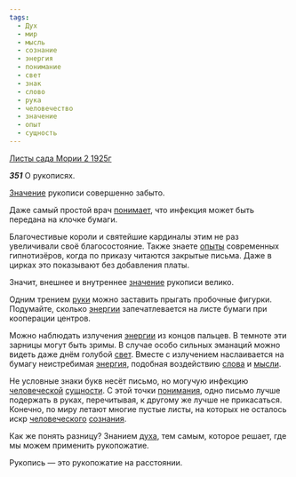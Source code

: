 ```yaml
---
tags:
  - Дух
  - мир
  - мысль
  - сознание
  - энергия
  - понимание
  - свет
  - знак
  - слово
  - рука
  - человечество
  - значение
  - опыт
  - сущность
---
```


[Листы сада Мории 2 1925г](/agni/1925)

___351___
О рукописях.   

[Значение](/tag/#[значение](/tag/#значение)) рукописи совершенно забыто.   

Даже самый простой врач [понимает](/tag/#понимание), что инфекция может быть передана на клочке бумаги.   

Благочестивые короли и святейшие кардиналы этим не раз увеличивали своё благосостояние. Также знаете [опыты](/tag/#опыт) современных гипнотизёров, когда по приказу читаются закрытые письма. Даже в цирках это показывают без добавления платы.   

Значит, внешнее и внутреннее [значение](/tag/#значение) рукописи велико.   

Одним трением [руки](/tag/#[рука](/tag/#рука)) можно заставить прыгать пробочные фигурки. Подумайте, сколько [энергии](/tag/#[энергия](/tag/#энергия)) запечатлевается на листе бумаги при кооперации центров.   

Можно наблюдать излучения [энергии](/tag/#[энергия](/tag/#энергия)) из концов пальцев. В темноте эти зарницы могут быть зримы. В случае особо сильных эманаций можно видеть даже днём голубой [свет](/tag/#свет). Вместе с излучением наслаивается на бумагу неистребимая [энергия](/tag/#энергия), подобная воздействию [слова](/tag/#слово) и [мысли](/tag/#мысль).   

Не условные знаки букв несёт письмо, но могучую инфекцию [человеческой](/tag/#человечество) [сущности](/tag/#сущность). С этой точки [понимания](/tag/#понимание), одно письмо лучше подержать в руках, перечитывая, к другому же лучше не прикасаться. Конечно, по миру летают многие пустые листы, на которых не осталось искр [человеческого](/tag/#человечество) [сознания](/tag/#сознание).   

Как же понять разницу? Знанием [духа](/tag/#Дух), тем самым, которое решает, где мы можем применить рукопожатие.   

Рукопись — это рукопожатие на расстоянии.   

